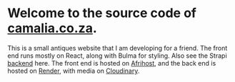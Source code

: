 # Welcome to the source code of [camalia.co.za](https://camalia.co.za). 

This is a small antiques website that I am developing for a friend. The front end runs mostly on React, along with Bulma for styling. Also see the Strapi [backend](https://github.com/abrigrobler/cam-backend) here. The front end is hosted on [Afrihost](https://afrihost.co.za), and the back end is hosted on [Render](www.render.com), with media on [Cloudinary](https://cloudinary.com).
